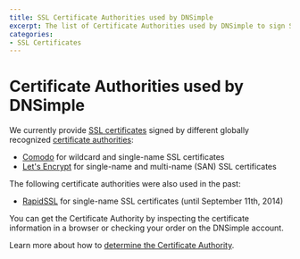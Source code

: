 ```yaml
---
title: SSL Certificate Authorities used by DNSimple
excerpt: The list of Certificate Authorities used by DNSimple to sign SSL certificates.
categories:
- SSL Certificates
---
```


# Certificate Authorities used by DNSimple

We currently provide [SSL certificates](/articles/ssl-certificates) signed by different globally recognized [certificate authorities](/articles/what-is-certificate-authority):

- [Comodo](https://www.comodo.com/) for wildcard and single-name SSL certificates
- [Let's Encrypt](https://letsencrypt.org/) for single-name and multi-name (SAN) SSL certificates

The following certificate authorities were also used in the past:

- [RapidSSL](http://www.rapidssl.com/) for single-name SSL certificates (until September 11th, 2014)

You can get the Certificate Authority by inspecting the certificate information in a browser or checking your order on the DNSimple account.

Learn more about how to [determine the Certificate Authority](/articles/how-to-determine-certificate-authority).
